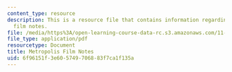 ```yaml
---
content_type: resource
description: This is a resource file that contains information regarding metropolis
  film notes.
file: /media/https%3A/open-learning-course-data-rc.s3.amazonaws.com/11-139-the-city-in-film-spring-2015/6f96151f3e605749706883f7ca1f135a_MIT11_139S15_Metropolis2.pdf
file_type: application/pdf
resourcetype: Document
title: Metropolis Film Notes
uid: 6f96151f-3e60-5749-7068-83f7ca1f135a
---
```

